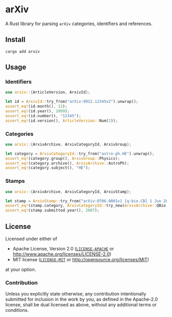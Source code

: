 # arXiv

A Rust library for parsing `arXiv` categories, identifiers and references.

## Install

```shell
cargo add arxiv
```

## Usage

### Identifiers
```rust
use arxiv::{ArticleVersion, ArxivId};

let id = ArxivId::try_from("arXiv:9912.12345v2").unwrap();
assert_eq!(id.month(), 12);
assert_eq!(id.year(), 2099);
assert_eq!(id.number(), "12345");
assert_eq!(id.version(), ArticleVersion::Num(2));
```

### Categories
```rust
use arxiv::{ArxivArchive, ArxivCategoryId, ArxivGroup};

let category = ArxivCategoryId::try_from("astro-ph.HE").unwrap();
assert_eq!(category.group(), ArxivGroup::Physics);
assert_eq!(category.archive(), ArxivArchive::AstroPh);
assert_eq!(category.subject(), "HE");
```

### Stamps
```rust
use arxiv::{ArxivArchive, ArxivCategoryId, ArxivStamp};

let stamp = ArxivStamp::try_from("arXiv:0706.0001v1 [q-bio.CB] 1 Jun 2007").unwrap();
assert_eq!(stamp.category, ArxivCategoryId::try_new(ArxivArchive::QBio, "CB").unwrap());
assert_eq!(stamp.submitted.year(), 2007);
```

## License

Licensed under either of

* Apache License, Version 2.0 ([`LICENSE-APACHE`](LICENSE-APACHE) or <http://www.apache.org/licenses/LICENSE-2.0>)
* MIT license ([`LICENSE-MIT`](LICENSE-MIT) or <http://opensource.org/licenses/MIT>)

at your option.

### Contribution

Unless you explicitly state otherwise, any contribution intentionally submitted for inclusion in the work by you, as defined in the Apache-2.0 license, shall be dual licensed as above, without any additional terms or conditions.
